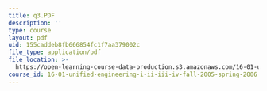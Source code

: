 ```yaml
---
title: q3.PDF
description: ''
type: course
layout: pdf
uid: 155caddeb8fb666854fc1f7aa379002c
file_type: application/pdf
file_location: >-
  https://open-learning-course-data-production.s3.amazonaws.com/16-01-unified-engineering-i-ii-iii-iv-fall-2005-spring-2006/155caddeb8fb666854fc1f7aa379002c_q3.PDF
course_id: 16-01-unified-engineering-i-ii-iii-iv-fall-2005-spring-2006
---
```

